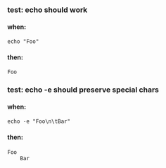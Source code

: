 ### test: echo should work
#### when:
	echo "Foo"


#### then:
	Foo

### test: echo -e should preserve special chars
#### when:
	echo -e "Foo\n\tBar"


#### then:
	Foo
		Bar

